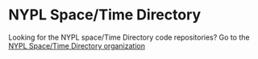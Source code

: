 # NYPL Space/Time Directory

Looking for the NYPL space/Time Directory code repositories? Go to the [NYPL Space/Time Directory organization](https://github.com/nypl-spacetime)
